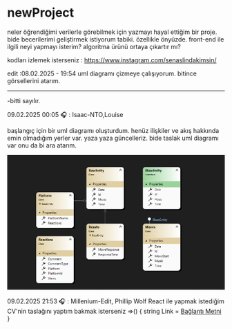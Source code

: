 # newProject
neler öğrendiğimi verilerle görebilmek için yazmayı hayal ettiğim bir proje. 
bide becerilerimi geliştirmek istiyorum tabiki. özellikle önyüzde.
front-end ile ilgili neyi yapmayı isterim? 
algoritma ürünü ortaya çıkartır mı?

kodları izlemek isterseniz : https://www.instagram.com/senaslindakimsin/

edit :08.02.2025 - 19:54 uml diagramı çizmeye çalışıyorum. bitince görsellerini atarım. 

----------------------------------------------------------------------------------------
-bitti sayılır.

09.02.2025 00:05 🎧 : Isaac-NTO,Louise 

başlangıç için bir uml diagramı oluşturdum. henüz ilişkiler ve akış hakkında emin olmadığım yerler var. yaza yaza güncelleriz. bide taslak uml diagramı var onu da bi ara atarım.

![UML Diagramı](https://github.com/MeltemCeran/Begin/blob/main/umlcore.png)

09.02.2025 21:53 🎧 : Millenium-Edit, Phillip Wolf
React ile yapmak istediğim CV'nin taslağını yaptım bakmak isterseniz =>() 
{
string Link = [Bağlantı Metni]([https://github.com/kullaniciadi/depoadi](https://senaslindakimsin.my.canva.site/cv))
}

